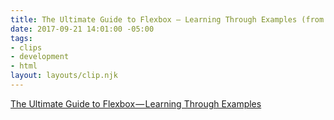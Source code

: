 ```yaml
---
title: The Ultimate Guide to Flexbox — Learning Through Examples (from freecodecamp)
date: 2017-09-21 14:01:00 -05:00
tags:
- clips
- development
- html
layout: layouts/clip.njk
---
```


[The Ultimate Guide to Flexbox — Learning Through Examples](https://medium.freecodecamp.org/the-ultimate-guide-to-flexbox-learning-through-examples-8c90248d4676)